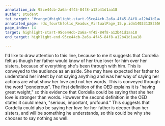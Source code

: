 ```yaml
---
annotation_id: 95ce44cb-2a6a-4f45-84f8-a12b41d1aa18
author: student
tei_target: "#range(#highlight-start-95ce44cb-2a6a-4f45-84f8-a12b41d1aa18, #highlight-end-95ce44cb-2a6a-4f45-84f8-a12b41d1aa18)"
annotated_page: rdx_fourthfolio_Readux_VirtualPage_15.p.idm140331382550000
page_index: 14
target: highlight-start-95ce44cb-2a6a-4f45-84f8-a12b41d1aa18
end_target: highlight-end-95ce44cb-2a6a-4f45-84f8-a12b41d1aa18

---
```

I'd like to draw attention to this line, because to me it suggests that Cordelia felt as though her father would know of her true lover for him over her sisters, because of everything she's been through with him. This is conveyed to the audience as an aside. She may have expected her father to understand her intent by not saying anything and was her way of saying her actions are what show her love and not her words. This is conveyed through the word "ponderous". The first definition of the OED explains it is "having great weight," so this evidence that Cordelia could be saying that she her love is stronger than words. However the second definition in the OED states it could mean, "serious, important, profound." This suggests that Cordelia could also be saying her love for her father is deeper than her sisters, and will be something he understands, so this could be why she chooses to say nothing as well. 
